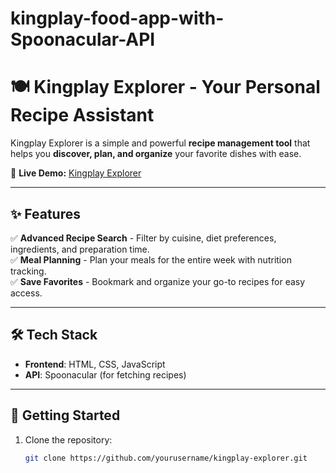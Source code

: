 # kingplay-food-app-with-Spoonacular-API

# 🍽️ Kingplay Explorer - Your Personal Recipe Assistant

Kingplay Explorer is a simple and powerful **recipe management tool** that helps you **discover, plan, and organize** your favorite dishes with ease.

🚀 **Live Demo:** [Kingplay Explorer](https://yourwebsiteurl.com)

---

## ✨ Features

✅ **Advanced Recipe Search** - Filter by cuisine, diet preferences, ingredients, and preparation time.  
✅ **Meal Planning** - Plan your meals for the entire week with nutrition tracking.  
✅ **Save Favorites** - Bookmark and organize your go-to recipes for easy access.  

---

## 🛠️ Tech Stack

- **Frontend**: HTML, CSS, JavaScript  
- **API**: Spoonacular (for fetching recipes)  

---

## 📌 Getting Started

1. Clone the repository:
   ```bash
   git clone https://github.com/yourusername/kingplay-explorer.git
